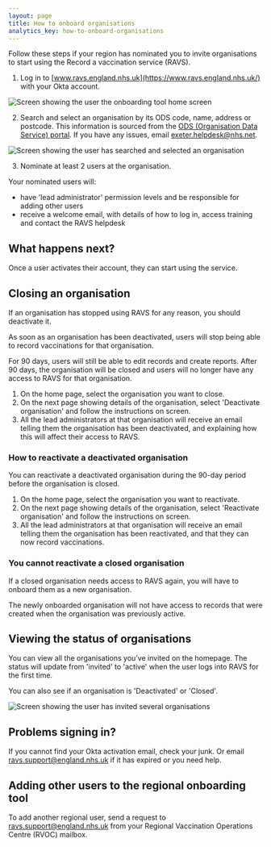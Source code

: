 ```yaml
---
layout: page
title: How to onboard organisations
analytics_key: how-to-onboard-organisations
---
```

Follow these steps if your region has nominated you to invite organisations to start using the Record a vaccination service (RAVS).

1. Log in to [www.ravs.england.nhs.uk](https://www.ravs.england.nhs.uk/) with your Okta account.

![Screen showing the user the onboarding tool home screen](/images/onboarding-organisations-home-empty.png)

2. Search and select an organisation by its ODS code, name, address or postcode. This information is sourced from the [ODS (Organisation Data Service) portal](https://odsportal.digital.nhs.uk/). If you have any issues, email [exeter.helpdesk@nhs.net](mailto:exeter.helpdesk@nhs.net).

![Screen showing the user has searched and selected an organisation](/images/onboarding-organisation-find.png)

3. Nominate at least 2 users at the organisation.

Your nominated users will:

* have 'lead administrator' permission levels and be responsible for adding other users
* receive a welcome email, with details of how to log in, access training and contact the RAVS helpdesk

## What happens next?

Once a user activates their account, they can start using the service.

## Closing an organisation

If an organisation has stopped using RAVS for any reason, you should deactivate it. 

As soon as an organisation has been deactivated, users will stop being able to record vaccinations for that organisation. 

For 90 days, users will still be able to edit records and create reports. After 90 days, the organisation will be closed and users will no longer have any access to RAVS for that organisation.

1.	On the home page, select the organisation you want to close.
2.	On the next page showing details of the organisation, select 'Deactivate organisation' and follow the instructions on screen.
3.	All the lead administrators at that organisation will receive an email telling them the organisation has been deactivated, and explaining how this will affect their access to RAVS.

### How to reactivate a deactivated organisation

You can reactivate a deactivated organisation during the 90-day period before the organisation is closed. 

1.	On the home page, select the organisation you want to reactivate.
2.	On the next page showing details of the organisation, select 'Reactivate organisation' and follow the instructions on screen.
3.	All the lead administrators at that organisation will receive an email telling them the organisation has been reactivated, and that they can now record vaccinations.

### You cannot reactivate a closed organisation

If a closed organisation needs access to RAVS again, you will have to onboard them as a new organisation. 

The newly onboarded organisation will not have access to records that were created when the organisation was previously active.   

## Viewing the status of organisations

You can view all the organisations you’ve invited on the homepage. The status will update from 'invited' to 'active' when the user logs into RAVS for the first time.

You can also see if an organisation is 'Deactivated' or 'Closed'.  

![Screen showing the user has invited several organisations](/images/onboarding-organisations-home-invited.png)

## Problems signing in?

If you cannot find your Okta activation email, check your junk. Or email [ravs.support@england.nhs.uk](mailto:ravs.support@england.nhs.uk) if it has expired or you need help.

## Adding other users to the regional onboarding tool

To add another regional user, send a request to [ravs.support@england.nhs.uk](mailto:ravs.support@england.nhs.uk) from your Regional Vaccination Operations Centre (RVOC) mailbox.

